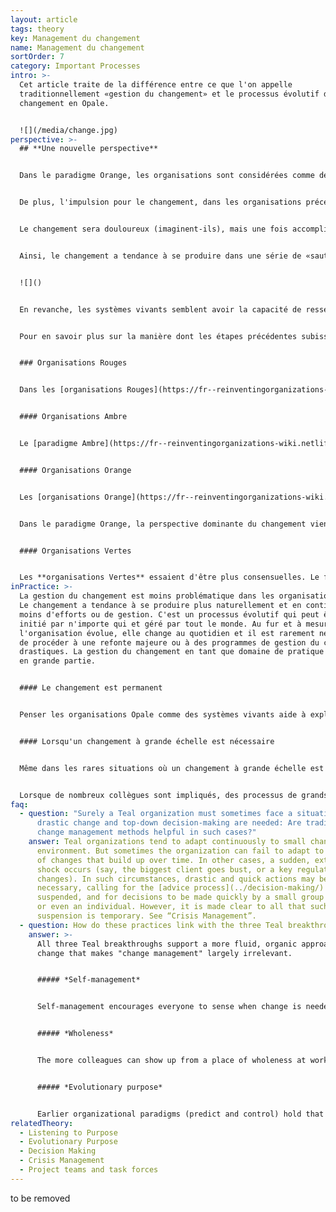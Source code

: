 ```yaml
---
layout: article
tags: theory
key: Management du changement
name: Management du changement
sortOrder: 7
category: Important Processes
intro: >-
  Cet article traite de la différence entre ce que l'on appelle
  traditionnellement «gestion du changement» et le processus évolutif de
  changement en Opale.


  ![](/media/change.jpg)
perspective: >-
  ## **Une nouvelle perspective**


  Dans le paradigme Orange, les organisations sont considérées comme des systèmes fixes. Ces systèmes n’ont pas de capacité interne de changement. La force doit être appliquée de l'extérieur. C'est le rôle de la haute direction. C'est elle qui doit identifier le besoin de changement, déterminer comment ce changement sera apporté et veiller à ce qu'il se produise.


  De plus, l'impulsion pour le changement, dans les organisations précédant l'Opale, ne vient pas facilement. Ces paradigmes considèrent le changement comme une nécessité fatale ou comme le résultat d'un échec de gestion. C'est le travail de la direction de prédire et / ou de contrôler l'avenir, éliminant ainsi les surprises. La réalité doit être conforme à un budget et un plan stratégique bien exécutés. Quand ce n’est pas le cas, la direction tarde souvent à reconnaître l’échec présumé. Et quand les dirigeants acceptent enfin que le monde qui les entoure a changé pendant qu'ils poursuivaient leur plan, ils sont mal à l'aise avec ce qu'ils constatent. Ils doivent désormais agir de manière décisive pour rattraper le temps perdu. Ils doivent s'imposer avec urgence.


  Le changement sera douloureux (imaginent-ils), mais une fois accompli, tout ira bien à nouveau. Et ainsi, ils s'empressent de repenser les rouages ​​de l'organisation. Sans surprise, les gens résistent au changement qui leur est imposé. Pour surmonter cela, la direction peut se sentir obligée de jouer sur les peurs et choisir de faire porter le chapeau aux forces compétitives hostiles ou aux facteurs environnementaux titanesques qui menacent la survie de l'organisation si elle ne réagit pas.


  Ainsi, le changement a tendance à se produire dans une série de «sauts». Ce n'est pas un processus fluide et émergent. C’est une série de mouvements entrecoupés et généralement perturbateurs, d’un état relativement statique à un autre.


  ![]()


  En revanche, les systèmes vivants semblent avoir la capacité de ressentir les changements dans l'environnement et de s'adapter de l'intérieur. Dans une forêt, aucun arbre maître ne planifie et ne dicte aux autres arbres ce qu'il faut faire lorsque la pluie ne tombe pas ou lorsque le printemps choisit d'arriver tôt. L'ensemble de l'écosystème réagit de manière créative, sur le moment. Les organisations Oples abordent le changement de la même manière. Les gens sont encouragés à agir en fonction de ce qu'ils jugent nécessaire. Ils ne sont pas limités par des descriptions de poste statiques, des liens hiérarchiques fixes ou une discipline fonctionnelle. Ils réagissent de manière créative aux changements émergents et non linéaires de la vie. Le changement est attendu. Cela arrive naturellement, tout le temps ^ \[Laloux, Frederic (2014-02-09). Reinventing Organizations: A Guide to Creating Organizations Inspired by the Next Stage of Human Consciousness (Kindle Locations 4671-4688). Nelson Parker. Kindle Edition.]


  Pour en savoir plus sur la manière dont les étapes précédentes subissent le changement organisationnel, voir ci-dessous:


  ### Organisations Rouges


  Dans les [organisations Rouges](https://fr--reinventingorganizations-wiki.netlify.app/theory/red-organizations/), le changement est dirigé par le patron. Une organisation rouge peut souvent s'adapter rapidement dans des environnements chaotiques car le leader peut initier un changement rapide, si nécessaire par l'intimidation. Le changement consiste généralement en des réactions immédiates aux menaces et aux opportunités plutôt qu'en une réponse à des développements plus graduels et sur du plus long terme (bien que tout aussi importants). On y accorde peu d'importance à l'évolution des comportements ancrés dans les équipes au fil du temps.


  #### Organisations Ambre


  Le [paradigme Ambre](https://fr--reinventingorganizations-wiki.netlify.app/theory/amber-paradigm-and-organizations/) croit que le monde est (ou devrait) être essentiellement immuable: ce qui était vrai hier devrait être vrai aujourd'hui et demain. Il est construit autour d'une structure ordonnée et de processus formels et stables. Le changement passe principalement par de petites améliorations pour améliorer l'excellence des processus et des traditions existants. Les organisations ambre peuvent afficher une forte résistance à la nécessité de changer, surtout si la nature du changement menace les frontières idéologiques ou les normes sociales. Lorsque des forces extérieures imposent le besoin de changement, il est imposé de haut en bas avec peu de réflexion sur la façon dont il pourrait être planifié pour minimiser la résistance. En ce sens, il y a peu ou pas de «gestion du changement» à proprement parler.


  #### Organisations Orange


  Les [organisations Orange](https://fr--reinventingorganizations-wiki.netlify.app/theory/orange-paradigm-and-organizations/) sont plus susceptibles d'adopter une démarche de changement. L'innovation est la clé pour surpasser les concurrents. Le changement doit donc être constant. Malheureusement, les organisations Orange étant généralement structurées sous forme de pyramides hiérarchiques, le changement peut être difficile. Ainsi, la poursuite constante du changement, entravée par la nature statique de l'organisation, a donné naissance à la "gestion du changement" et à une machinerie d'outils et de consultants pour aider les organisations à surmonter leurs résistances internes au changement. ^ \ \[Concernant les théories principales développées pour faciliter le changement organisationnel, voir par exemple le modèle de changement en trois étapes de Kurt Lewin et le processus en huit étapes de John Kotter pour diriger le changement.]


  Dans le paradigme Orange, la perspective dominante du changement vient de l'ingénierie. Les étapes typiques de tout changement (par exemple, réorganisations, restructurations, re-branding, repositionnement, etc.) consistent à diagnostiquer la situation actuelle, à concevoir l'état futur souhaité, puis à planifier le parcours du changement d'ici à là. Pour les grands projets de changement, cela peut impliquer plusieurs projets, un plan jalonnée et un «bureau de la planification» central qui rattaché à la haute direction. Ce type de planification du changement est généralement effectué par une petite équipe de hauts dirigeants ou de «hauts potentiels», parfois avec l'aide de consultants externes. Lorsque leur plan est approuvé par la haute direction, il est communiqué dans toute l'organisation, souvent avec un message de «programme d'urgence» («nous devons agir maintenant, ou nous sommes condamnés») en raison du besoin perçu de fournir la motivation nécessaire au changement. Conformément à la métaphore Orange comparant l'organisation à une machine, l'expression «conduire le changement» est courante. Le changement, en d'autres termes, se fait sur les gens, et non par les gens.


  #### Organisations Vertes


  Les **organisations Vertes** essaient d'être plus consensuelles. Le fait d'avoir seulement une poignée de personnes qui conçoivent l'état futur et le processus de changement ne colle pas avec l'idéal d'autonomisation de la culture Verte. Davantage de personnes sont susceptibles d'être impliquées. Cela peut prendre la forme d'ateliers en grand groupe et de techniques de facilitation innovantes (par exemple: enquête appréciative, théorie U, espace ouvert, etc.) auxquels un grand nombre de collègues participent. La structure hiérarchique quotidienne de l'organisation est temporairement suspendue pour faire place à un processus organique d'intelligence collective. Les résultats sont ensuite réinjectés dans les structures et processus traditionnels de l'organisation. Impliquer un plus grand nombre de collègues dans la planification du changement peut sembler risqué pour la haute direction (que se passe-t-il si le groupe vire dans une direction que nous ne voulons pas?), Mais cela tend à accroître l'adhésion des employés et à améliorer les conceptions futures en captant les idées de l'intelligence collective.
inPractice: >-
  La gestion du changement est moins problématique dans les organisations Opale.
  Le changement a tendance à se produire plus naturellement et en continu, avec
  moins d'efforts ou de gestion. C'est un processus évolutif qui peut être
  initié par n'importe qui et géré par tout le monde. Au fur et à mesure que
  l'organisation évolue, elle change au quotidien et il est rarement nécessaire
  de procéder à une refonte majeure ou à des programmes de gestion du changement
  drastiques. La gestion du changement en tant que domaine de pratique disparaît
  en grande partie.


  #### Le changement est permanent


  Penser les organisations Opale comme des systèmes vivants aide à expliquer comment le changement se déroule en leur sein. Les systèmes vivants ont la capacité de ressentir le changement de l'environnement et de s'adapter. Ils réagissent de manière créative, sur le moment. Les organisations Opale gèrent le changement de la même manière. Les gens sont libres d'agir en fonction de ce qu'ils jugent nécessaire. Ils ne sont pas limités par des descriptions de poste statiques, des liens hiérarchiques et des unités fonctionnelles. Ils peuvent réagir aux événements émergents. Des méthodes spécifiques intégrées dans l'organisation permettent aux personnes d'écouter l'objectif de l'organisation et les changements qu'elle peut nécessiter. Lorsque chacun est libre de ressentir le besoin de changement et d’agir en conséquence, le changement est acquis; cela se produit naturellement, partout, tout le temps, le plus souvent sans grande douleur ni effort. Les grands efforts de changement perturbateur (tels que nous les connaissons dans les organisations plus traditionnelles) disparaissent en grande partie.


  #### Lorsqu'un changement à grande échelle est nécessaire


  Même dans les rares situations où un changement à grande échelle est nécessaire, les organisations Opale s'efforcent naturellement d'impliquer toutes les personnes affectées par le changement dans la détermination de la réponse appropriée. Dans la plupart des cas, les organisations Opale respecteront le processus de conseil, même si cela implique d'inclure toute l'organisation. L'expérience a montré que, dans la plupart des cas, les collègues ont la maturité nécessaire pour participer à des décisions même douloureuses et l'ingéniosité nécessaire pour trouver des solutions créatives.


  Lorsque de nombreux collègues sont impliqués, des processus de grands groupes, tels que Theory U, Appreciative Inquiry, Open Space ou autres, peuvent être utilisés pour faire émerger efficacement une compréhension collective et cristalliser une vision de l'avenir. Dans quelle mesure les projets de changement doivent-ils alors être officiellement planifiés et suivis? Comme c'est souvent le cas dans le paradigme Opale, la forme suit la fonction. Par exemple, s'il existe de nombreuses interdépendances, des délais très serrés ou des niveaux de risque élevés, une planification et un suivi plus formels pourraient être nécessaires. Dans d'autres cas, une compréhension commune et claire de l'avenir est tout ce qui est nécessaire. Des groupes de personnes lancent les projets nécessaires pour manifester la vision collective. Si cela ne se produit pas, le système se corrigera automatiquement: quelqu'un prendra la parole pour initier de nouveaux changements.
faq:
  - question: "Surely a Teal organization must sometimes face a situation where
      drastic change and top-down decision-making are needed: Are traditional
      change management methods helpful in such cases?"
    answer: Teal organizations tend to adapt continuously to small changes in the
      environment. But sometimes the organization can fail to adapt to a number
      of changes that build up over time. In other cases, a sudden, external
      shock occurs (say, the biggest client goes bust, or a key regulation
      changes). In such circumstances, drastic and quick actions may be
      necessary, calling for the [advice process](../decision-making/) to be
      suspended, and for decisions to be made quickly by a small group of people
      or even an individual. However, it is made clear to all that such a
      suspension is temporary. See “Crisis Management”.
  - question: How do these practices link with the three Teal breakthroughs?
    answer: >-
      All three Teal breakthroughs support a more fluid, organic approach to
      change that makes "change management" largely irrelevant.


      ##### *Self-management*


      Self-management encourages everyone to sense when change is needed and to initiate the necessary actions to make it happen. No longer do people wait for a mandate for change to come from someone higher up the chain of command.


      ##### *Wholeness*


      The more colleagues can show up from a place of wholeness at work, the better they can sense changes in the environment and what the organization's purpose might call for. An environment that feels safe and trusting will also make it easier to enlist colleagues in the need for change, especially when the proposed change might be risky or painful.


      ##### *Evolutionary purpose*


      Earlier organizational paradigms (predict and control) hold that that it is up to senior management to determine what the objectives of the organization should be and to initiate any change programs needed to achieve them. In Teal, as long as people’s actions are being guided by their “listening” to the organization’s purpose and sensing/responding to changes in the environment, there is no need for "change management".
relatedTheory:
  - Listening to Purpose
  - Evolutionary Purpose
  - Decision Making
  - Crisis Management
  - Project teams and task forces
---
```

to be removed